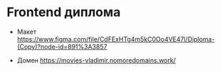 # Frontend диплома

* Макет https://www.figma.com/file/CdFExHTg4m5kC0Oo4VE47l/Diploma-(Copy)?node-id=891%3A3857

* Домен https://movies-vladimir.nomoredomains.work/